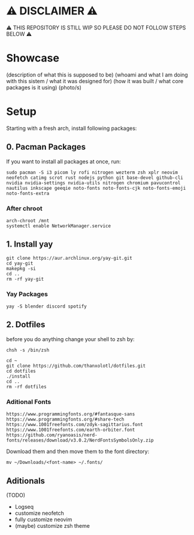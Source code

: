 # ⚠ DISCLAIMER ⚠
⚠ THIS REPOSITORY IS STILL WIP SO PLEASE DO NOT FOLLOW STEPS BELOW ⚠

# Showcase 
(description of what this is supposed to be)
(whoami and what I am doing with this sistem / what it was designed for)
(how it was built / what core packages is it using)
(photo/s)
# Setup
Starting with a fresh arch, install following packages:
## 0. Pacman Packages

If you want to install all packages at once, run:
```
sudo pacman -S i3 picom ly rofi nitrogen wezterm zsh xplr neovim neofetch catimg scrot rust nodejs python git base-devel github-cli nvidia nvidia-settings nvidia-utils nitrogen chromium pavucontrol nautilus inkscape geeqie noto-fonts noto-fonts-cjk noto-fonts-emoji noto-fonts-extra 
```

### After chroot
```
arch-chroot /mnt
systemctl enable NetworkManager.service
```

## 1. Install yay
```
git clone https://aur.archlinux.org/yay-git.git
cd yay-git
makepkg -si
cd ..
rm -rf yay-git
```
### Yay Packages
```
yay -S blender discord spotify
```
## 2. Dotfiles
before you do anything change your shell to zsh by:
```
chsh -s /bin/zsh
```

```
cd ~
git clone https://github.com/thanxolotl/dotfiles.git
cd dotfiles
./install
cd ..
rm -rf dotfiles
```
### Aditional Fonts
```
https://www.programmingfonts.org/#fantasque-sans
https://www.programmingfonts.org/#share-tech
https://www.1001freefonts.com/zdyk-sagittarius.font
https://www.1001freefonts.com/earth-orbiter.font
https://github.com/ryanoasis/nerd-fonts/releases/download/v3.0.2/NerdFontsSymbolsOnly.zip
```
Download them and then move them to the font directory:
```
mv ~/Downloads/<font-name> ~/.fonts/
```

## Aditionals
(TODO) 
 - Logseq
 - customize neofetch
 - fully customize neovim
 - (maybe) customize zsh theme
